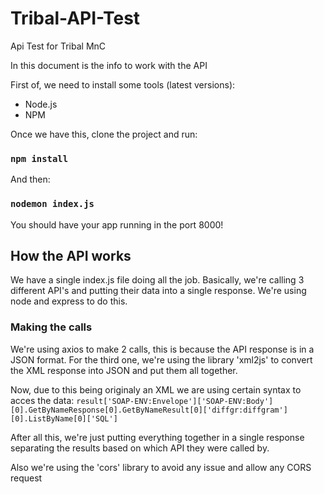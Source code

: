 # Tribal-API-Test
Api Test for Tribal MnC

In this document is the info to work with the API

First of, we need to install some tools (latest versions):
- Node.js
- NPM

Once we have this, clone the project and run:
### `npm install`

And then: 
### `nodemon index.js`

You should have your app running in the port 8000!


## How the API works

We have a single index.js file doing all the job.
Basically, we're calling 3 different API's and putting their data into a single response.
We're using node and express to do this.

### Making the calls

We're using axios to make 2 calls, this is because the API response is in a JSON format.
For the third one, we're using the library 'xml2js' to convert the XML response into JSON and put them all together.

Now, due to this being originaly an XML we are using certain syntax to acces the data: 
`result['SOAP-ENV:Envelope']['SOAP-ENV:Body'][0].GetByNameResponse[0].GetByNameResult[0]['diffgr:diffgram'][0].ListByName[0]['SQL']`

After all this, we're just putting everything together in a single response separating the results based on which API they were called by.

Also we're using the 'cors' library to avoid any issue and allow any CORS request
